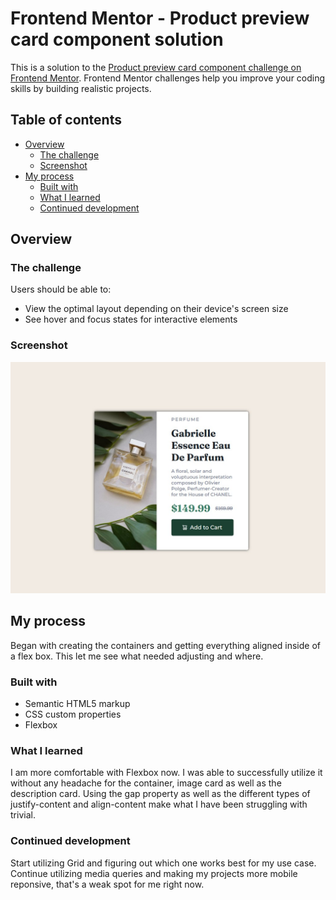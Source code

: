 # Frontend Mentor - Product preview card component solution

This is a solution to the [Product preview card component challenge on Frontend Mentor](https://www.frontendmentor.io/challenges/product-preview-card-component-GO7UmttRfa). Frontend Mentor challenges help you improve your coding skills by building realistic projects. 

## Table of contents

- [Overview](#overview)
  - [The challenge](#the-challenge)
  - [Screenshot](#screenshot)
- [My process](#my-process)
  - [Built with](#built-with)
  - [What I learned](#what-i-learned)
  - [Continued development](#continued-development)

## Overview

### The challenge

Users should be able to:

- View the optimal layout depending on their device's screen size
- See hover and focus states for interactive elements

### Screenshot

![](./screenshot.jpg)

## My process

Began with creating the containers and getting everything aligned inside of a flex box. This let me see what needed adjusting and where. 

### Built with

- Semantic HTML5 markup
- CSS custom properties
- Flexbox

### What I learned

I am more comfortable with Flexbox now. I was able to successfully utilize it without any headache for the container, image card as well as the description card. Using the gap property as well as the different types of justify-content and align-content make what I have been struggling with trivial.

### Continued development

Start utilizing Grid and figuring out which one works best for my use case. 
Continue utilizing media queries and making my projects more mobile reponsive, that's a weak spot for me right now.